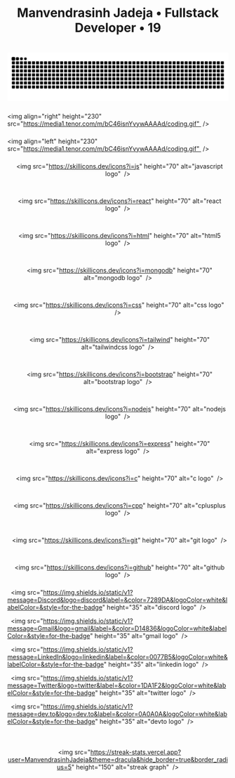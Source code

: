 <h1 align="center">Manvendrasinh Jadeja • Fullstack Developer • 19</h1>



###



<br clear="both">



<img src="https://raw.githubusercontent.com/ManvendrasinhJadeja/ManvendrasinhJadeja/output/snake.svg" alt="Snake animation" />



###



<img align="right" height="230" src="https://media1.tenor.com/m/bC46isnYvywAAAAd/coding.gif"  />



###



<img align="left" height="230" src="https://media1.tenor.com/m/bC46isnYvywAAAAd/coding.gif"  />



###



<div align="center">

  <img src="https://skillicons.dev/icons?i=js" height="70" alt="javascript logo"  />

  <img width="10" />

  <img src="https://skillicons.dev/icons?i=react" height="70" alt="react logo"  />

  <img width="10" />

  <img src="https://skillicons.dev/icons?i=html" height="70" alt="html5 logo"  />

  <img width="10" />

  <img src="https://skillicons.dev/icons?i=mongodb" height="70" alt="mongodb logo"  />

  <img width="10" />

  <img src="https://skillicons.dev/icons?i=css" height="70" alt="css logo"  />

  <img width="10" />

  <img src="https://skillicons.dev/icons?i=tailwind" height="70" alt="tailwindcss logo"  />

  <img width="10" />

  <img src="https://skillicons.dev/icons?i=bootstrap" height="70" alt="bootstrap logo"  />

  <img width="10" />

  <img src="https://skillicons.dev/icons?i=nodejs" height="70" alt="nodejs logo"  />

  <img width="10" />

  <img src="https://skillicons.dev/icons?i=express" height="70" alt="express logo"  />

  <img width="10" />

  <img src="https://skillicons.dev/icons?i=c" height="70" alt="c logo"  />

  <img width="10" />

  <img src="https://skillicons.dev/icons?i=cpp" height="70" alt="cplusplus logo"  />

  <img width="10" />

  <img src="https://skillicons.dev/icons?i=git" height="70" alt="git logo"  />

  <img width="10" />

  <img src="https://skillicons.dev/icons?i=github" height="70" alt="github logo"  />

</div>



###



<div align="left">

  <img src="https://img.shields.io/static/v1?message=Discord&logo=discord&label=&color=7289DA&logoColor=white&labelColor=&style=for-the-badge" height="35" alt="discord logo"  />

  <img src="https://img.shields.io/static/v1?message=Gmail&logo=gmail&label=&color=D14836&logoColor=white&labelColor=&style=for-the-badge" height="35" alt="gmail logo"  />

  <img src="https://img.shields.io/static/v1?message=LinkedIn&logo=linkedin&label=&color=0077B5&logoColor=white&labelColor=&style=for-the-badge" height="35" alt="linkedin logo"  />

  <img src="https://img.shields.io/static/v1?message=Twitter&logo=twitter&label=&color=1DA1F2&logoColor=white&labelColor=&style=for-the-badge" height="35" alt="twitter logo"  />

  <img src="https://img.shields.io/static/v1?message=dev.to&logo=dev.to&label=&color=0A0A0A&logoColor=white&labelColor=&style=for-the-badge" height="35" alt="devto logo"  />

</div>



###



<br clear="both">

<div align="center">

  <img src="https://streak-stats.vercel.app?user=ManvendrasinhJadeja&theme=dracula&hide_border=true&border_radius=5" height="150" alt="streak graph"  />

</div>



###

